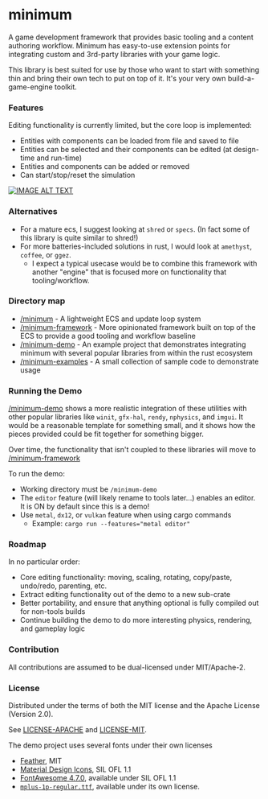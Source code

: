 # minimum

A game development framework that provides basic tooling and a content authoring workflow. Minimum has easy-to-use 
extension points for integrating custom and 3rd-party libraries with your game logic.

This library is best suited for use by those who want to start with something thin and bring their own tech to put on
top of it. It's your very own build-a-game-engine toolkit.

### Features

Editing functionality is currently limited, but the core loop is implemented:
 * Entities with components can be loaded from file and saved to file
 * Entities can be selected and their components can be edited (at design-time and run-time)
 * Entities and components can be added or removed
 * Can start/stop/reset the simulation

[![IMAGE ALT TEXT](http://img.youtube.com/vi/lCB2XpXdlFw/0.jpg)](http://www.youtube.com/watch?v=lCB2XpXdlFw "Video of Editor in Use")

### Alternatives
 * For a mature ecs, I suggest looking at `shred` or `specs`. (In fact some of this library is quite similar to shred!)
 * For more batteries-included solutions in rust, I would look at `amethyst`, `coffee`, or `ggez`.
     * I expect a typical usecase would be to combine this framework with another "engine" that is focused more on
       functionality that tooling/workflow.

### Directory map

 * [/minimum](minimum) - A lightweight ECS and update loop system
 * [/minimum-framework](minimum-framework) - More opinionated framework built on top of the ECS to provide a good
   tooling and workflow baseline
 * [/minimum-demo](minimum-demo) - An example project that demonstrates integrating minimum with several popular
   libraries from within the rust ecosystem  
 * [/minimum-examples](minimum-examples) - A small collection of sample code to demonstrate usage

### Running the Demo

[/minimum-demo](minimum-demo) shows a more realistic integration of these utilities with other popular 
libraries like `winit`, `gfx-hal`, `rendy`, `nphysics`, and `imgui`. It would be a reasonable template for something
small, and it shows how the pieces provided could be fit together for something bigger.

Over time, the functionality that isn't coupled to these libraries will move to [/minimum-framework](minimum-framework)

To run the demo:
 * Working directory must be `/minimum-demo`
 * The `editor` feature (will likely rename to tools later...) enables an editor. It is ON by default since this is a demo!
 * Use `metal`, `dx12`, or `vulkan` feature when using cargo commands
     * Example: `cargo run --features="metal editor"`

### Roadmap

In no particular order:
 * Core editing functionality: moving, scaling, rotating, copy/paste, undo/redo, parenting, etc.
 * Extract editing functionality out of the demo to a new sub-crate
 * Better portability, and ensure that anything optional is fully compiled out for non-tools builds
 * Continue building the demo to do more interesting physics, rendering, and gameplay logic

### Contribution

All contributions are assumed to be dual-licensed under MIT/Apache-2.

### License

Distributed under the terms of both the MIT license and the Apache License (Version 2.0).

See [LICENSE-APACHE](LICENSE-APACHE) and [LICENSE-MIT](LICENSE-MIT).

The demo project uses several fonts under their own licenses
 * [Feather](https://github.com/AT-UI/feather-font), MIT
 * [Material Design Icons](https://materialdesignicons.com), SIL OFL 1.1
 * [FontAwesome 4.7.0](https://fontawesome.com/v4.7.0/license/), available under SIL OFL 1.1
 * [`mplus-1p-regular.ttf`](http://mplus-fonts.osdn.jp), available under its own license.
